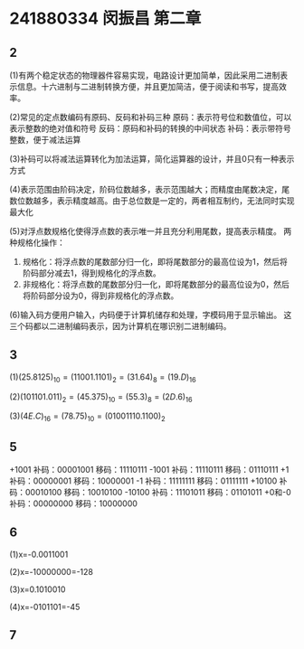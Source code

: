 # 241880334 闵振昌 第二章
## 2
(1)有两个稳定状态的物理器件容易实现，电路设计更加简单，因此采用二进制表示信息。十六进制与二进制转换方便，并且更加简洁，便于阅读和书写，提高效率。

(2)常见的定点数编码有原码、反码和补码三种
原码：表示符号位和数值位，可以表示整数的绝对值和符号
反码：原码和补码的转换的中间状态
补码：表示带符号整数，便于减法运算

(3)补码可以将减法运算转化为加法运算，简化运算器的设计，并且0只有一种表示方式

(4)表示范围由阶码决定，阶码位数越多，表示范围越大；而精度由尾数决定，尾数位数越多，表示精度越高。由于总位数是一定的，两者相互制约，无法同时实现最大化

(5)对浮点数规格化使得浮点数的表示唯一并且充分利用尾数，提高表示精度。
两种规格化操作：
1. 规格化：将浮点数的尾数部分归一化，即将尾数部分的最高位设为1，然后将阶码部分减去1，得到规格化的浮点数。
2. 非规格化：将浮点数的尾数部分归一化，即将尾数部分的最高位设为0，然后将阶码部分设为0，得到非规格化的浮点数。

(6)输入码方便用户输入，内码便于计算机储存和处理，字模码用于显示输出。
这三个码都以二进制编码表示，因为计算机在哪识别二进制编码。

## 3
(1)$(25.8125)_10=(11001.1101)_2=(31.64)_8=(19.D)_{16}$

(2)$(101101.011)_2=(45.375)_10=(55.3)_8=(2D.6)_{16}$

(3)$(4E.C)_{16}=(78.75)_10=(01001110.1100)_2$

## 5
+1001 补码：00001001 移码：11110111
-1001 补码：11110111 移码：01110111
+1 补码：00000001 移码：10000001
-1 补码：11111111 移码：01111111
+10100 补码：00010100 移码：10010100
-10100 补码：11101011 移码：01101011
+0和-0 补码：00000000 移码：10000000

## 6
(1)x=-0.0011001

(2)x=-10000000=-128

(3)x=0.1010010

(4)x=-0101101=-45

## 7
